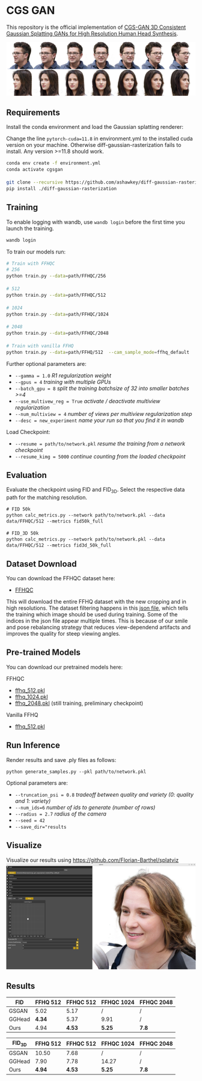 # CGS GAN

This repository is the official implementation of [CGS-GAN 3D Consistent Gaussian Splatting GANs for High Resolution Human Head Synthesis](https://arxiv.org/pdf/2505.17590). 

![alt text](assets/out_small.jpg "Teaser")

## Requirements

Install the conda environment and load the Gaussian splatting renderer:

Change the line `pytorch-cuda=11.8` in environment.yml to the installed cuda version on your machine. Otherwise diff-gaussian-rasterization fails to install. 
Any version >=11.8 should work.
```sh
conda env create -f environment.yml
conda activate cgsgan

git clone --recursive https://github.com/ashawkey/diff-gaussian-rasterization
pip install ./diff-gaussian-rasterization
```

## Training

To enable logging with wandb, use `wandb login` before the first time you launch the training.
```sh
wandb login
```

To train our models run:

```sh
# Train with FFHQC
# 256
python train.py --data=path/FFHQC/256

# 512
python train.py --data=path/FFHQC/512

# 1024
python train.py --data=path/FFHQC/1024

# 2048
python train.py --data=path/FFHQC/2048

# Train with vanilla FFHQ
python train.py --data=path/FFHQ/512  --cam_sample_mode=ffhq_default
```

Further optional parameters are:
- `--gamma = 1.0` _R1 regularization weight_
- `--gpus = 4` _training with multiple GPUs_
- `--batch_gpu = 8` _split the training batchsize of 32 into smaller batches >=4_
- `--use_multivew_reg = True` _activate / deactivate multiview regularization_
- `--num_multiview = 4` _number of views per multiview regularization step_
- `--desc = new_experiment` _name your run so that you find it in wandb_

Load Checkpoint:
- `--resume = path/to/network.pkl` _resume the training from a network checkpoint_
- `--resume_kimg = 5000` _continue counting from the loaded checkpoint_

## Evaluation

Evaluate the checkpoint using FID and FID<sub>3D</sub>. Select the respective data path for the matching resolution.
```shell
# FID 50k
python calc_metrics.py --network path/to/network.pkl --data data/FFHQC/512 --metrics fid50k_full

# FID_3D 50k
python calc_metrics.py --network path/to/network.pkl --data data/FFHQC/512 --metrics fid3d_50k_full
```

## Dataset Download

You can download the FFHQC dataset here:
- [FFHQC](https://huggingface.co/anonym892312603527/neurips25/resolve/main/FFHQC.tar?download=true)

This will download the entire FFHQ dataset with the new cropping and in high resolutions. The dataset filtering happens in this [json file](https://github.com/fraunhoferhhi/cgs-gan/blob/main/custom_dist/smile_pose_rebalancing.json), which tells the training which image should be used during training. Some of the indices in the json file appear multiple times. This is because of our smile and pose rebalancing strategy that reduces view-dependend artifacts and improves the quality for steep viewing angles. 

## Pre-trained Models

You can download our pretrained models here:

FFHQC
- [ffhq_512.pkl](https://huggingface.co/anonym892312603527/neurips25/resolve/main/models/ffhq_512.pkl?download=true)
- [ffhq_1024.pkl](https://huggingface.co/anonym892312603527/neurips25/resolve/main/models/ffhqc_1024.pkl?download=true)
- [ffhq_2048.pkl](https://huggingface.co/anonym892312603527/neurips25/resolve/main/models/ffhqc_2048.pkl?download=true) (still training, preliminary checkpoint)

Vanilla FFHQ
- [ffhq_512.pkl](https://huggingface.co/anonym892312603527/neurips25/resolve/main/models/ffhq_512.pkl?download=true)


## Run Inference
Render results and save .ply files as follows:

```shell
python generate_samples.py --pkl path/to/network.pkl 
```

Optional parameters are:
- `--truncation_psi = 0.8` _tradeoff between quality and variety (0: quality and 1: variety)_
- `--num_ids=6` _number of ids to generate (number of rows)_
- `--radius = 2.7`   _radius of the camera_
- `--seed = 42`
- `--save_dir="results`

## Visualize

Visualize our results using https://github.com/Florian-Barthel/splatviz
<img src="assets/gan_mode.png" style="width: 600px;">


## Results


| FID    | FFHQ 512  | FFHQC 512 | FFHQC 1024 | FFHQC 2048 |
|--------|-----------|-----------|------------|-----------|
| GSGAN  | 5.02      | 5.17      | /          | /         |
| GGHead | **4.34**  | 5.37      | 9.91       | /         |
| Ours   | 4.94      | **4.53**  | **5.25**   | **7.8**   |

| FID<sub>3D</sub> | FFHQ 512  | FFHQC 512 | FFHQC 1024 | FFHQC 2048 |
|------------------|-----------|-----------|------------|------------|
| GSGAN            | 10.50     | 7.68      | /          | /          |
| GGHead           | 7.90      | 7.78      | 14.27      | /          |
| Ours             | **4.94**  | **4.53**  | **5.25**   | **7.8**    |

